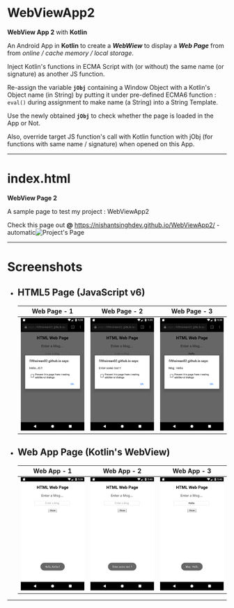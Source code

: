 # WebViewApp2
**WebView App 2** with **Kotlin**

An Android App in **Kotlin** to create a _**WebWiew**_ to display a _**Web Page**_ from from _online / cache memory / local storage_.

Inject Kotlin's functions in ECMA Script with (or without) the same name (or signature) as another JS function.

Re-assign the variable **`jObj`** containing a Window Object with a Kotlin's Object name (in String) by putting it under pre-defined ECMA6 function : `eval()` during assignment to make name (a String) into a String Template.

Use the newly obtained **`jObj`** to check whether the page is loaded in the App or Not.

Also, override target JS function's call with Kotlin function with jObj (for functions with same name / signature) when opened on this App.

---

# index.html
**WebView Page 2**

A sample page to test my project : WebViewApp2

Check this page out **@** https://nishantsinghdev.github.io/WebViewApp2/ - automatic![Project's Page](https://nishantsinghdev.github.io/WebViewApp2/)

---

# Screenshots

+ ## HTML5 Page (JavaScript v6)
    |  Web Page - 1  |  Web Page - 2  |  Web Page - 3  |
    | :------------: | :------------: | :------------: |
    | ![Pic-1](./screenshots/WebPage-1.png) | ![Pic-2](./screenshots/WebPage-2.png) | ![Pic-3](./screenshots/WebPage-3.png) |

+ ## Web App Page (Kotlin's WebView)
    |  Web App - 1  |  Web App - 2  |  Web App - 3  |
    | :-----------: | :-----------: | :-----------: |
    | ![Pic-1](./screenshots/WebApp-1.png) | ![Pic-2](./screenshots/WebApp-2.png) | ![Pic-3](./screenshots/WebApp-3.png) |

---
